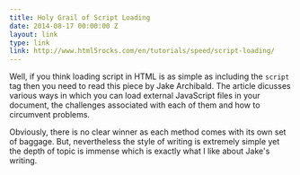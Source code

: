 ```yaml
---
title: Holy Grail of Script Loading
date: 2014-08-17 00:00:00 Z
layout: link
type: link
link: http://www.html5rocks.com/en/tutorials/speed/script-loading/
---
```


Well, if you think loading script in HTML is as simple as including the `script` tag then you need to 
read this piece by Jake Archibald. The article dicusses various ways in which you 
can load external JavaScript files in your document, the challenges associated
with each of them and how to circumvent problems.

Obviously, there is no clear winner as each method comes with its own set of baggage. But,
nevertheless the style of writing is extremely simple yet the depth of topic is immense which 
is exactly what I like about Jake's writing.